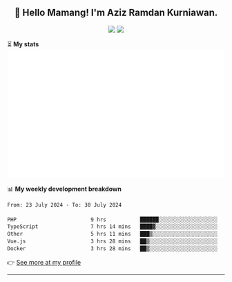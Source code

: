<h2 align="center">👋 Hello Mamang! I'm Aziz Ramdan Kurniawan.</h2>  
<p align="center">
  <img src="https://komarev.com/ghpvc/?username=azizramdan">
  <img src="https://wakatime.com/badge/user/90056fa0-4c31-4eca-954e-2a3ac05896f9.svg">
</p>
    
⏳ **My stats**  
![](https://raw.githubusercontent.com/azizramdan/github-stats/master/generated/overview.svg#gh-dark-mode-only)

📊 **My weekly development breakdown**
<!--START_SECTION:waka-->

```txt
From: 23 July 2024 - To: 30 July 2024

PHP                        9 hrs           ██████░░░░░░░░░░░░░░░░░░░   23.96 %
TypeScript                 7 hrs 14 mins   ████▓░░░░░░░░░░░░░░░░░░░░   19.27 %
Other                      5 hrs 11 mins   ███▒░░░░░░░░░░░░░░░░░░░░░   13.82 %
Vue.js                     3 hrs 28 mins   ██▒░░░░░░░░░░░░░░░░░░░░░░   09.24 %
Docker                     3 hrs 28 mins   ██▒░░░░░░░░░░░░░░░░░░░░░░   09.24 %
```

<!--END_SECTION:waka-->
👉 [See more at my profile](https://wakatime.com/@azizramdan)
***
